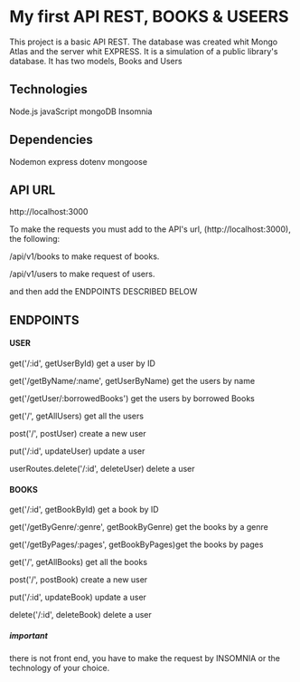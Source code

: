 # My first API REST, BOOKS & USEERS

This project is a basic API REST. The database was created whit Mongo Atlas and the server whit EXPRESS. It is a simulation of a public library's database. It has two models, Books and Users

## Technologies

Node.js
javaScript
mongoDB
Insomnia

## Dependencies

Nodemon
express
dotenv
mongoose

## API URL

http://localhost:3000

To make the requests you must add to the API's url, (http://localhost:3000), the following:

/api/v1/books to make request of books.

/api/v1/users to make request of users.

and then add the ENDPOINTS DESCRIBED BELOW

## ENDPOINTS

#### USER

get('/:id', getUserById) get a user by ID

get('/getByName/:name', getUserByName) get the users by name

get('/getUser/:borrowedBooks') get the users by borrowed Books

get('/', getAllUsers) get all the users

post('/', postUser) create a new user

put('/:id', updateUser) update a user

userRoutes.delete('/:id', deleteUser) delete a user

#### BOOKS

get('/:id', getBookById) get a book by ID

get('/getByGenre/:genre', getBookByGenre) get the books by a genre

get('/getByPages/:pages', getBookByPages)get the books by pages

get('/', getAllBooks) get all the books

post('/', postBook) create a new user

put('/:id', updateBook) update a user

delete('/:id', deleteBook) delete a user

##### important

there is not front end, you have to make the request by INSOMNIA or the technology of your choice.
